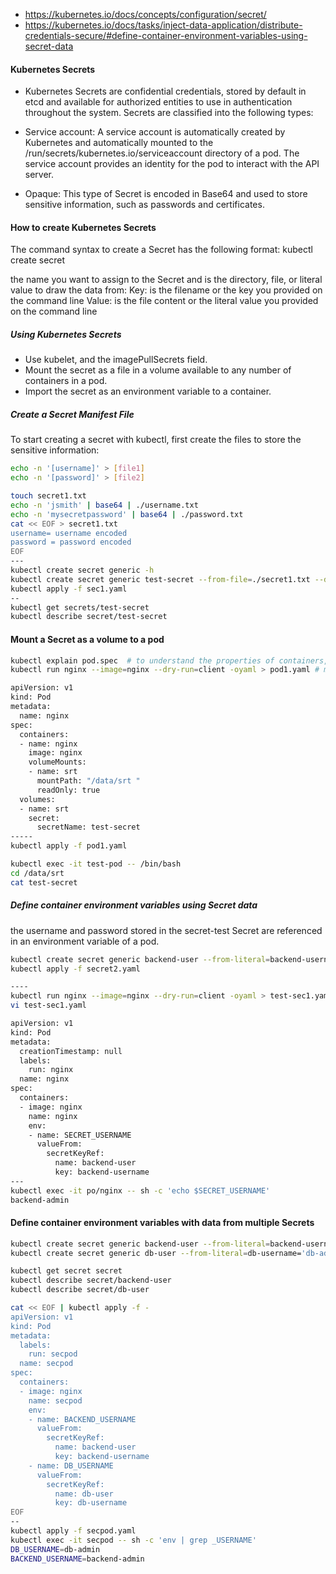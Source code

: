 - https://kubernetes.io/docs/concepts/configuration/secret/
- https://kubernetes.io/docs/tasks/inject-data-application/distribute-credentials-secure/#define-container-environment-variables-using-secret-data


#### Kubernetes Secrets
- Kubernetes Secrets are confidential credentials, stored by default in etcd and available for authorized entities to use in authentication throughout the system. Secrets are classified into the following types:

- Service account: A service account is automatically created by Kubernetes and automatically mounted to the /run/secrets/kubernetes.io/serviceaccount directory of a pod. The service account provides an identity for the pod to interact with the API server.
- Opaque: This type of Secret is encoded in Base64 and used to store sensitive information, such as passwords and certificates.

#### How to create Kubernetes Secrets

The command syntax to create a Secret has the following format:
kubectl create secret <map-name> <data-source>

the name you want to assign to the Secret and is the directory, file, or literal value to draw the data from:
Key: is the filename or the key you provided on the command line
Value: is the file content or the literal value you provided on the command line

##### Using Kubernetes Secrets
- Use kubelet, and the imagePullSecrets field.
- Mount the secret as a file in a volume available to any number of containers in a pod.
- Import the secret as an environment variable to a container.

##### Create a Secret Manifest File
To start creating a secret with kubectl, first create the files to store the sensitive information:
``````sh
echo -n '[username]' > [file1]
echo -n '[password]' > [file2]

touch secret1.txt
echo -n 'jsmith' | base64 | ./username.txt
echo -n 'mysecretpassword' | base64 | ./password.txt
cat << EOF > secret1.txt
username= username encoded
password = password encoded
EOF
---
kubectl create secret generic -h
kubectl create secret generic test-secret --from-file=./secret1.txt --dry-run=client -oyaml > sec1.yaml #output the secret file
kubectl apply -f sec1.yaml
--
kubectl get secrets/test-secret
kubectl describe secret/test-secret

``````
#### Mount a Secret as a volume to a pod
``````sh
kubectl explain pod.spec  # to understand the properties of containers, volumes, volumeMounts, env and envFrom
kubectl run nginx --image=nginx --dry-run=client -oyaml > pod1.yaml # manually add the voolumes and use volumeMount

apiVersion: v1
kind: Pod
metadata:
  name: nginx
spec:
  containers:
  - name: nginx
    image: nginx
    volumeMounts:
    - name: srt
      mountPath: "/data/srt "
      readOnly: true
  volumes:
  - name: srt
    secret:
      secretName: test-secret
-----
kubectl apply -f pod1.yaml

kubectl exec -it test-pod -- /bin/bash
cd /data/srt
cat test-secret

``````
#####  Define container environment variables using Secret data
the username and password stored in the secret-test Secret are referenced in an environment variable of a pod.

``````sh
kubectl create secret generic backend-user --from-literal=backend-username='backend-admin' --dry-run=client -oyaml > secret2.yaml
kubectl apply -f secret2.yaml

----
kubectl run nginx --image=nginx --dry-run=client -oyaml > test-sec1.yaml
vi test-sec1.yaml

apiVersion: v1
kind: Pod
metadata:
  creationTimestamp: null
  labels:
    run: nginx
  name: nginx
spec:
  containers:
  - image: nginx
    name: nginx
    env:
    - name: SECRET_USERNAME
      valueFrom:
        secretKeyRef:
          name: backend-user
          key: backend-username
---
kubectl exec -it po/nginx -- sh -c 'echo $SECRET_USERNAME'
backend-admin

``````

#### Define container environment variables with data from multiple Secrets 

``````sh
kubectl create secret generic backend-user --from-literal=backend-username='backend-admin'
kubectl create secret generic db-user --from-literal=db-username='db-admin'

kubectl get secret secret
kubectl describe secret/backend-user
kubectl describe secret/db-user

``````

``````sh
cat << EOF | kubectl apply -f -
apiVersion: v1
kind: Pod
metadata:
  labels:
    run: secpod
  name: secpod
spec:
  containers:
  - image: nginx
    name: secpod
    env:
    - name: BACKEND_USERNAME
      valueFrom:
        secretKeyRef:
          name: backend-user
          key: backend-username
    - name: DB_USERNAME
      valueFrom:
        secretKeyRef:
          name: db-user
          key: db-username
EOF
--
kubectl apply -f secpod.yaml
kubectl exec -it secpod -- sh -c 'env | grep _USERNAME'
DB_USERNAME=db-admin
BACKEND_USERNAME=backend-admin
``````
